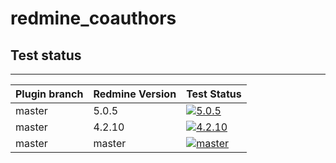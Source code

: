 # redmine_coauthors

## Test status
----------

|Plugin branch| Redmine Version   | Test Status      |
|-------------|-------------------|------------------|
|master       | 5.0.5             | [![5.0.5][1]][5] |
|master       | 4.2.10            | [![4.2.10][2]][5]|
|master       | master            | [![master][4]][5]|

[1]: https://github.com/nanego/redmine_coauthors/actions/workflows/5_0_5.yml/badge.svg
[2]: https://github.com/nanego/redmine_coauthors/actions/workflows/4_2_10.yml/badge.svg
[4]: https://github.com/nanego/redmine_coauthors/actions/workflows/master.yml/badge.svg
[5]: https://github.com/nanego/redmine_coauthors/actions
